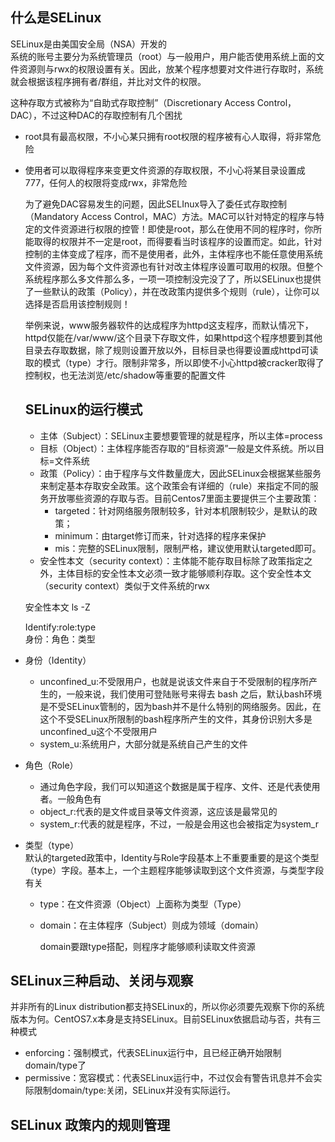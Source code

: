 ## 什么是SELinux
SELinux是由美国安全局（NSA）开发的  
系统的账号主要分为系统管理员（root）与一般用户，用户能否使用系统上面的文件资源则与rwx的权限设置有关。因此，放某个程序想要对文件进行存取时，系统就会根据该程序拥有者/群组，并比对文件的权限。

这种存取方式被称为“自助式存取控制”（Discretionary Access Control，DAC），不过这种DAC的存取控制有几个困扰
- root具有最高权限，不小心某只拥有root权限的程序被有心人取得，将非常危险
- 使用者可以取得程序来变更文件资源的存取权限，不小心将某目录设置成777，任何人的权限将变成rwx，非常危险
  
  为了避免DAC容易发生的问题，因此SELInux导入了委任式存取控制（Mandatory Access Control，MAC）方法。MAC可以针对特定的程序与特定的文件资源进行权限的控管！即使是root，那么在使用不同的程序时，你所能取得的权限并不一定是root，而得要看当时该程序的设置而定。如此，针对控制的主体变成了程序，而不是使用者，此外，主体程序也不能任意使用系统文件资源，因为每个文件资源也有针对改主体程序设置可取用的权限。但整个系统程序那么多文件那么多，一项一项控制没完没了了，所以SELinux也提供了一些默认的政策（Policy），并在改政策内提供多个规则（rule），让你可以选择是否启用该控制规则！

  举例来说，www服务器软件的达成程序为httpd这支程序，而默认情况下，httpd仅能在/var/www/这个目录下存取文件，如果httpd这个程序想要到其他目录去存取数据，除了规则设置开放以外，目标目录也得要设置成httpd可读取的模式（type）才行。限制非常多，所以即使不小心httpd被cracker取得了控制权，也无法浏览/etc/shadow等重要的配置文件

  ## SELinux的运行模式

  - 主体（Subject）：SELinux主要想要管理的就是程序，所以主体=process
  - 目标（Object）：主体程序能否存取的“目标资源”一般是文件系统。所以目标=文件系统
  - 政策（Policy）：由于程序与文件数量庞大，因此SELinux会根据某些服务来制定基本存取安全政策。这个政策会有详细的（rule）来指定不同的服务开放哪些资源的存取与否。目前Centos7里面主要提供三个主要政策：
    - targeted：针对网络服务限制较多，针对本机限制较少，是默认的政策；
    - minimum：由target修订而来，针对选择的程序来保护
    - mis：完整的SELinux限制，限制严格，建议使用默认targeted即可。
  - 安全性本文（security context）：主体能不能存取目标除了政策指定之外，主体目标的安全性本文必须一致才能够顺利存取。这个安全性本文（security context）类似于文件系统的rwx
  
  安全性本文 ls -Z

  Identify:role:type  
  身份：角色：类型
- 身份（Identity）
  - unconfined_u:不受限用户，也就是说该文件来自于不受限制的程序所产生的，一般来说，我们使用可登陆账号来得去 bash 之后，默认bash环境是不受SELinux管制的，因为bash并不是什么特别的网络服务。因此，在这个不受SELinux所限制的bash程序所产生的文件，其身份识别大多是unconfined_u这个不受限用户
  - system_u:系统用户，大部分就是系统自己产生的文件

- 角色（Role）
  - 通过角色字段，我们可以知道这个数据是属于程序、文件、还是代表使用者。一般角色有
  - object_r:代表的是文件或目录等文件资源，这应该是最常见的
  - system_r:代表的就是程序，不过，一般是会用这也会被指定为system_r
  
- 类型（type）  
  默认的targeted政策中，Identity与Role字段基本上不重要重要的是这个类型（type）字段。基本上，一个主题程序能够读取到这个文件资源，与类型字段有关
  - type：在文件资源（Object）上面称为类型（Type）
  - domain：在主体程序（Subject）则成为领域（domain）

    domain要跟type搭配，则程序才能够顺利读取文件资源

## SELinux三种启动、关闭与观察
并非所有的Linux distribution都支持SELinux的，所以你必须要先观察下你的系统版本为何。CentOS7.x本身是支持SELinux。目前SELinux依据启动与否，共有三种模式
- enforcing：强制模式，代表SELinux运行中，且已经正确开始限制domain/type了
- permissive：宽容模式：代表SELinux运行中，不过仅会有警告讯息并不会实际限制domain/type:关闭，SELinux并没有实际运行。
## SELinux 政策内的规则管理

 

